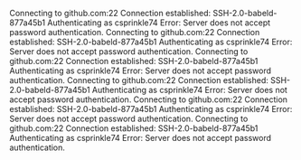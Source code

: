Connecting to github.com:22
Connection established: SSH-2.0-babeld-877a45b1
Authenticating as csprinkle74
Error: Server does not accept password authentication.
Connecting to github.com:22
Connection established: SSH-2.0-babeld-877a45b1
Authenticating as csprinkle74
Error: Server does not accept password authentication.
Connecting to github.com:22
Connection established: SSH-2.0-babeld-877a45b1
Authenticating as csprinkle74
Error: Server does not accept password authentication.
Connecting to github.com:22
Connection established: SSH-2.0-babeld-877a45b1
Authenticating as csprinkle74
Error: Server does not accept password authentication.
Connecting to github.com:22
Connection established: SSH-2.0-babeld-877a45b1
Authenticating as csprinkle74
Error: Server does not accept password authentication.
Connecting to github.com:22
Connection established: SSH-2.0-babeld-877a45b1
Authenticating as csprinkle74
Error: Server does not accept password authentication.
